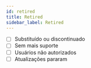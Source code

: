 ```yaml
---
id: retired
title: Retired
sidebar_label: Retired
---
```


- [ ] Substituído ou discontinuado
- [ ] Sem mais suporte 
- [ ] Usuários não autorizados
- [ ] Atualizações pararam